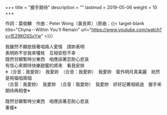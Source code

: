 +++
title = "握手期待"
description = ""
lastmod = 2019-05-06
weight = 10
+++

作詞：葉俊麟　作曲：Peter Wong（黃良昇）（原曲：{{< target-blank title="Chyna－Within You'll Remain" url="https://www.youtube.com/watch?v=fE29KOSSxYw" >}}）  

我雖然不願放捨著咱兩人愛情　請妳表明  
表明妳不甘我來犧牲　互相安慰不幸  
既然甘願暫時分東西　咱應該著忍耐心悲哀  
有信心來期待快樂甜蜜的將來　看我安排  
※（合音：我愛妳）　我愛妳　（合音：我愛妳）　我愛妳　窗外明月真美麗　宛然是祝福咱兩個  
（合音：我愛妳）　我愛妳　（合音：我愛妳）　我愛妳　好好記著咱經過　握手來期待再相會※  

既然甘願暫時分東西　咱應該著忍耐心悲哀  
重複※  
